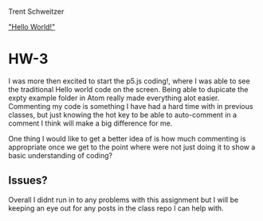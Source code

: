 Trent Schweitzer

["Hello World!"](https://tjschweitzer.github.io/120-work/hw-3/)

# HW-3

I was more then excited to start the p5.js coding!, where I was able to see the traditional Hello world code on the screen.
Being able to dupicate the expty example folder in Atom really made everything alot easier.
Commenting my code is something I have had a hard time with in previous classes, but just knowing the hot key to be able to auto-comment in a comment I think will make a big difference for me.

One thing I would like to get a better idea of is how much commenting is appropriate once we get to the point where were not just doing it to show a basic understanding of coding?

## Issues?
Overall I didnt run in to any problems with this assignment but I will be keeping an eye out for any posts in the class repo I can help with.
